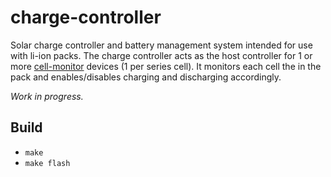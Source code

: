 charge-controller
=================

Solar charge controller and battery management system intended for use with li-ion packs.  The charge controller acts as the host controller for 1 or more [cell-monitor](https://github.com/scttnlsn/cell-monitor) devices (1 per series cell).  It monitors each cell the in the pack and enables/disables charging and discharging accordingly.

*Work in progress.*

## Build

* `make`
* `make flash`
